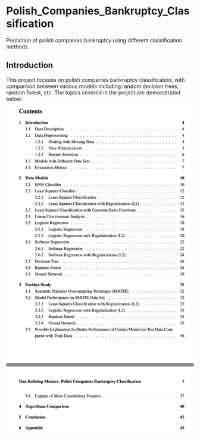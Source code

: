 # Polish_Companies_Bankruptcy_Classification
Prediction of polish companies bankruptcy using different classification methods.
## Introduction
This project focuses on polish companies bankruptcy classification, with comparison between various models including random decision trees, random forest, etc.
The topics covered in the project are demonstrated below.
![**pic**](/intro.png)
